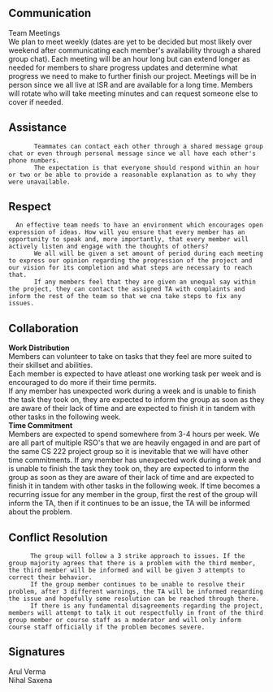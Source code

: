 ## **Communication**
   Team Meetings <br />
           We plan to meet weekly (dates are yet to be decided but most likely over weekend after communicating each member's availability through a shared group chat).
           Each meeting will be an hour long but can extend longer as needed for members to share progress updates and determine what progress we need to make to further finish our project.
           Meetings will be in person since we all live at ISR and are available for a long time.
           Members will rotate who will take meeting minutes and can request someone else to cover if needed.

## **Assistance**
           Teammates can contact each other through a shared message group chat or even through personal message since we all have each other's phone numbers.
           The expectation is that everyone should respond within an hour or two or be able to provide a reasonable explanation as to why they were unavailable.

## **Respect**
      An effective team needs to have an environment which encourages open expression of ideas. How will you ensure that every member has an opportunity to speak and, more importantly, that every member will actively listen and engage with the thoughts of others?
           We all will be given a set amount of period during each meeting to express our opinion regarding the progression of the project and our vision for its completion and what steps are necessary to reach that.
           If any members feel that they are given an unequal say within the project, they can contact the assigned TA with complaints and inform the rest of the team so that we cna take steps to fix any issues.

## **Collaboration**
   **Work Distribution** <br />
           Members can volunteer to take on tasks that they feel are more suited to their skillset and abilities. <br />
           Each member is expected to have atleast one working task per week and is encouraged to do more if their time permits. <br />
           If any member has unexpected work during a week and is unable to finish the task they took on, they are expected to inform the group as soon as they are aware of their lack of time and are expected to finish it in tandem with other tasks in the following week. <br />
  **Time Commitment** <br />
           Members are expected to spend somewhere from 3-4 hours per week. 
           We are all part of multiple RSO's that we are heavily engaged in and are part of the same CS 222 project group so it is inevitable that we will have other time commitments.
           If any member has unexpected work during a week and is unable to finish the task they took on, they are expected to inform the group as soon as they are aware of their lack of time and are expected to finish it in tandem with other tasks in the following week.
           If time becomes a recurring issue for any member in the group, first the rest of the group will inform the TA, then if it continues to be an issue, the TA will be informed about the problem.
           
## **Conflict Resolution**
          The group will follow a 3 strike approach to issues. If the group majority agrees that there is a problem with the third member, the third member will be informed and will be given 3 attempts to correct their behavior.
          If the group member continues to be unable to resolve their problem, after 3 different warnings, the TA will be informed regarding the issue and hopefully some resolution can be reached through there.
          If there is any fundamental disagreements regarding the project, members will attempt to talk it out respectfully in front of the third group member or course staff as a moderator and will only inform course staff officially if the problem becomes severe.
          
## **Signatures**
  Arul Verma <br />
  Nihal Saxena
